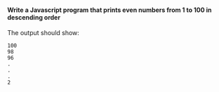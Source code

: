 #### Write a Javascript program that prints even numbers from 1 to 100 in descending order
The output should show:
```
100
98
96
.
.
.
2
```

